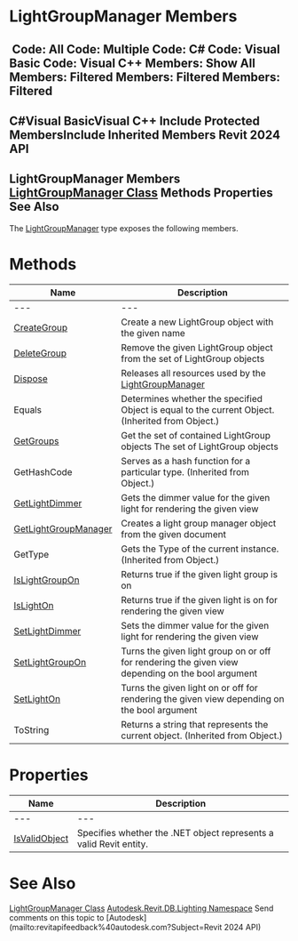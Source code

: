 # LightGroupManager Members

﻿
 Code: All Code: Multiple Code: C# Code: Visual Basic Code: Visual C++  Members: Show All Members: Filtered Members: Filtered Members: Filtered   
---  
C#Visual BasicVisual C++
Include Protected MembersInclude Inherited Members
Revit 2024 API  
---  
LightGroupManager Members  
[LightGroupManager Class](46515a1f-01c8-935d-2e42-dc57452d4eb9.md "LightGroupManager Class") Methods Properties See Also  
---  
The [LightGroupManager](46515a1f-01c8-935d-2e42-dc57452d4eb9.md "LightGroupManager Class") type exposes the following members.
# Methods
| Name | Description |
| --- | --- |
| --- | --- | --- |
| [CreateGroup](652b16ef-7f72-b079-7463-3f85575f6614.md "CreateGroup Method") | Create a new LightGroup object with the given name |
| [DeleteGroup](64437c97-488a-d75f-6159-01be84f93ba5.md "DeleteGroup Method") | Remove the given LightGroup object from the set of LightGroup objects |
| [Dispose](07383909-c881-94b0-ada2-a4037caa1888.md "Dispose Method") | Releases all resources used by the [LightGroupManager](46515a1f-01c8-935d-2e42-dc57452d4eb9.md "LightGroupManager Class") |
| Equals | Determines whether the specified Object is equal to the current Object. (Inherited from Object.) |
| [GetGroups](677017f7-5e44-3578-7ffe-184cc8d99d31.md "GetGroups Method") | Get the set of contained LightGroup objects The set of LightGroup objects |
| GetHashCode | Serves as a hash function for a particular type.  (Inherited from Object.) |
| [GetLightDimmer](edf4b002-99ec-1073-e150-d924a3253792.md "GetLightDimmer Method") | Gets the dimmer value for the given light for rendering the given view |
| [GetLightGroupManager](38eb96b7-6c03-3918-a914-99fa0b065851.md "GetLightGroupManager Method") | Creates a light group manager object from the given document |
| GetType | Gets the Type of the current instance. (Inherited from Object.) |
| [IsLightGroupOn](3214ec82-7ec9-ecab-e687-4e282ffe57b5.md "IsLightGroupOn Method") | Returns true if the given light group is on |
| [IsLightOn](b3ad0ab8-f465-9e6f-3194-ae5530a8892f.md "IsLightOn Method") | Returns true if the given light is on for rendering the given view |
| [SetLightDimmer](118435ea-6e2d-1299-a016-8e0f47b563c4.md "SetLightDimmer Method") | Sets the dimmer value for the given light for rendering the given view |
| [SetLightGroupOn](33b097c4-15ee-ffec-e9a9-0efdec482e12.md "SetLightGroupOn Method") | Turns the given light group on or off for rendering the given view depending on the bool argument |
| [SetLightOn](10f64022-fbdb-8a77-db6b-7d60832e6447.md "SetLightOn Method") | Turns the given light on or off for rendering the given view depending on the bool argument |
| ToString | Returns a string that represents the current object. (Inherited from Object.) |

# Properties
| Name | Description |
| --- | --- |
| --- | --- | --- |
| [IsValidObject](50106c3f-db36-e0a1-45e0-f425c96460c3.md "IsValidObject Property") | Specifies whether the .NET object represents a valid Revit entity. |

# See Also
[LightGroupManager Class](46515a1f-01c8-935d-2e42-dc57452d4eb9.md "LightGroupManager Class")
[Autodesk.Revit.DB.Lighting Namespace](a6a04f07-7fd2-0a4e-12e7-01842ee6daaf.md "Autodesk.Revit.DB.Lighting Namespace")
Send comments on this topic to [Autodesk](mailto:revitapifeedback%40autodesk.com?Subject=Revit 2024 API)